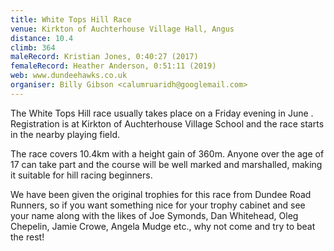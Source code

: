 ```yaml
---
title: White Tops Hill Race
venue: Kirkton of Auchterhouse Village Hall, Angus
distance: 10.4
climb: 364
maleRecord: Kristian Jones, 0:40:27 (2017)
femaleRecord: Heather Anderson, 0:51:11 (2019)
web: www.dundeehawks.co.uk
organiser: Billy Gibson <calumruaridh@googlemail.com>
---
```


The White Tops Hill race usually takes place on a Friday evening in
June . Registration is at Kirkton of Auchterhouse Village School and
the race starts in the nearby playing field.

The race covers 10.4km with a height gain of 360m. Anyone over the age
of 17 can take part and the course will be well marked and marshalled,
making it suitable for hill racing beginners.

We have been given the original trophies for this race from Dundee
Road Runners, so if you want something nice for your trophy cabinet
and see your name along with the likes of Joe Symonds, Dan
Whitehead, Oleg Chepelin, Jamie Crowe, Angela Mudge etc., why not come
and try to beat the rest!
